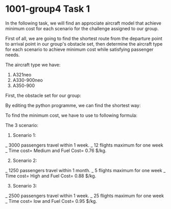 # 1001-group4 Task 1

In the following task, we will find an approciate aircraft model that achieve minimum cost for each scenario for the challenge assigned to our group.

First of all, we are going to find the shortest route from the departure point to arrival point in our group's obstacle set, then determine the aircraft type for each scenario to achieve minimum cost while satisfying passenger needs.

The aircraft type we have:
1. A321neo
2. A330-900neo
3. A350-900

First, the obstacle set for our group:



By editing the python programme, we can find the shortest way:



To find the minimum cost, we have to use to following formula:


The 3 scenario:

1.  Scenario 1:

   _ 3000 passengers travel within 1 week.
   _ 12 flights maximum for one week
   _ Time cost= Medium and Fuel Cost= 0.76 $/kg.

2.  Scenario 2:

   _ 1250 passengers travel within 1 month.
   _ 5 flights maximum for one week
   _ Time cost= High and Fuel Cost= 0.88 $/kg.

3.  Scenario 3:

   _ 2500 passengers travel within 1 week.
   _ 25 flights maximum for one week
   _ Time cost= low and Fuel Cost= 0.95 $/kg.
